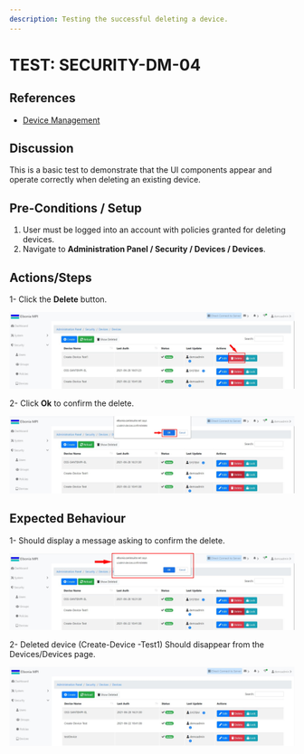 ```yaml
---
description: Testing the successful deleting a device.
---
```


# TEST: SECURITY-DM-04

## References

* [Device Management](../../../../../../operations-1/system-administration/security-administration/device-management.md)

## Discussion

This is a basic test to demonstrate that the UI components appear and operate correctly when deleting an existing device.

## **Pre-Conditions / Setup**

1. User must be logged into an account with policies granted for deleting devices.
2. Navigate to **Administration Panel / Security / Devices / Devices**.

## Actions/Steps

1- Click the **Delete** button.

![](<../../../../../../.gitbook/assets/11 (1).jpg>)

2- Click  **Ok** to confirm the delete.

![](../../../../../../.gitbook/assets/12-1.jpg)

## Expected Behaviour

1- Should display a message asking to confirm the delete.

![](<../../../../../../.gitbook/assets/12 (2).jpg>)

2- Deleted device (Create-Device -Test1) Should disappear from the Devices/Devices page.

![](<../../../../../../.gitbook/assets/13 (2).jpg>)
